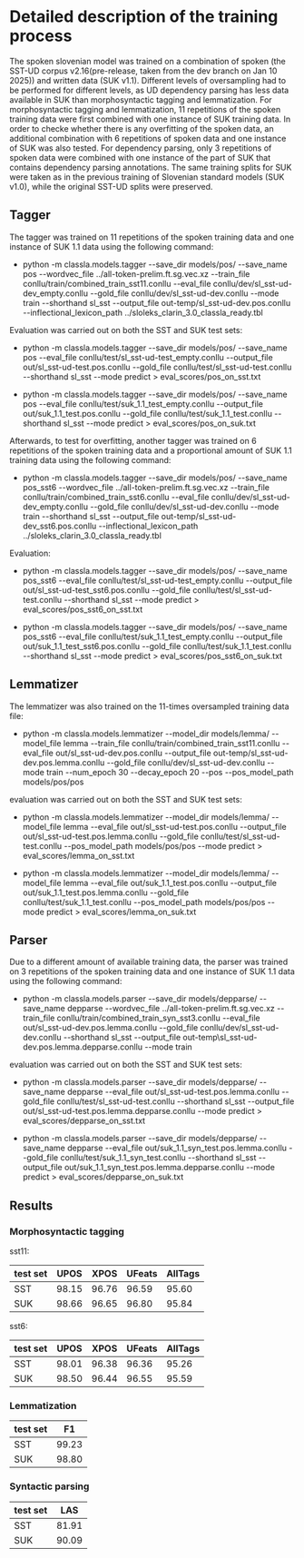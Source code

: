 # Detailed description of the training process

The spoken slovenian model was trained on a combination of spoken (the SST-UD corpus v2.16(pre-release, taken from the dev branch on Jan 10 2025)) and written data (SUK v1.1). Different levels of oversampling had to be performed for different levels, as UD dependency parsing has less data available in SUK than morphosyntactic tagging and lemmatization. For morphosyntactic tagging and lemmatization, 11 repetitions of the spoken training data were first combined with one instance of SUK training data. In order to checke whether there is any overfitting of the spoken data, an additional combination with 6 repetitions of spoken data and one instance of SUK was also tested. For dependency parsing, only 3 repetitions of spoken data were combined with one instance of the part of SUK that contains dependency parsing annotations. The same training splits for SUK were taken as in the previous training of Slovenian standard models (SUK v1.0), while the original SST-UD splits were preserved.

## Tagger

The tagger was trained on 11 repetitions of the spoken training data and one instance of SUK 1.1 data using the following command:

- python -m classla.models.tagger --save_dir models/pos/ --save_name pos --wordvec_file ../all-token-prelim.ft.sg.vec.xz --train_file conllu/train/combined_train_sst11.conllu --eval_file conllu/dev/sl_sst-ud-dev_empty.conllu --gold_file conllu/dev/sl_sst-ud-dev.conllu --mode train --shorthand sl_sst --output_file out-temp/sl_sst-ud-dev.pos.conllu --inflectional_lexicon_path ../sloleks_clarin_3.0_classla_ready.tbl

Evaluation was carried out on both the SST and SUK test sets:

- python -m classla.models.tagger --save_dir models/pos/ --save_name pos --eval_file conllu/test/sl_sst-ud-test_empty.conllu --output_file out/sl_sst-ud-test.pos.conllu --gold_file conllu/test/sl_sst-ud-test.conllu --shorthand sl_sst --mode predict > eval_scores/pos_on_sst.txt

- python -m classla.models.tagger --save_dir models/pos/ --save_name pos --eval_file conllu/test/suk_1.1_test_empty.conllu --output_file out/suk_1.1_test.pos.conllu --gold_file conllu/test/suk_1.1_test.conllu --shorthand sl_sst --mode predict > eval_scores/pos_on_suk.txt

Afterwards, to test for overfitting, another tagger was trained on 6 repetitions of the spoken training data and a proportional amount of SUK 1.1 training data using the following command:

- python -m classla.models.tagger --save_dir models/pos/ --save_name pos_sst6 --wordvec_file ../all-token-prelim.ft.sg.vec.xz --train_file conllu/train/combined_train_sst6.conllu --eval_file conllu/dev/sl_sst-ud-dev_empty.conllu --gold_file conllu/dev/sl_sst-ud-dev.conllu --mode train --shorthand sl_sst --output_file out-temp/sl_sst-ud-dev_sst6.pos.conllu --inflectional_lexicon_path ../sloleks_clarin_3.0_classla_ready.tbl

Evaluation:

- python -m classla.models.tagger --save_dir models/pos/ --save_name pos_sst6 --eval_file conllu/test/sl_sst-ud-test_empty.conllu --output_file out/sl_sst-ud-test_sst6.pos.conllu --gold_file conllu/test/sl_sst-ud-test.conllu --shorthand sl_sst --mode predict > eval_scores/pos_sst6_on_sst.txt

- python -m classla.models.tagger --save_dir models/pos/ --save_name pos_sst6 --eval_file conllu/test/suk_1.1_test_empty.conllu --output_file out/suk_1.1_test_sst6.pos.conllu --gold_file conllu/test/suk_1.1_test.conllu --shorthand sl_sst --mode predict > eval_scores/pos_sst6_on_suk.txt

## Lemmatizer

The lemmatizer was also trained on the 11-times oversampled training data file:

- python -m classla.models.lemmatizer --model_dir models/lemma/ --model_file lemma --train_file conllu/train/combined_train_sst11.conllu --eval_file out/sl_sst-ud-dev.pos.conllu --output_file out-temp/sl_sst-ud-dev.pos.lemma.conllu --gold_file conllu/dev/sl_sst-ud-dev.conllu --mode train --num_epoch 30 --decay_epoch 20 --pos --pos_model_path models/pos/pos

evaluation was carried out on both the SST and SUK test sets:

- python -m classla.models.lemmatizer --model_dir models/lemma/ --model_file lemma --eval_file out/sl_sst-ud-test.pos.conllu --output_file out/sl_sst-ud-test.pos.lemma.conllu --gold_file conllu/test/sl_sst-ud-test.conllu --pos_model_path models/pos/pos --mode predict > eval_scores/lemma_on_sst.txt

- python -m classla.models.lemmatizer --model_dir models/lemma/ --model_file lemma --eval_file out/suk_1.1_test.pos.conllu --output_file out/suk_1.1_test.pos.lemma.conllu --gold_file conllu/test/suk_1.1_test.conllu --pos_model_path models/pos/pos --mode predict > eval_scores/lemma_on_suk.txt

## Parser

Due to a different amount of available training data, the parser was trained on 3 repetitions of the spoken training data and one instance of SUK 1.1 data using the following command:

- python -m classla.models.parser --save_dir models/depparse/ --save_name depparse --wordvec_file ../all-token-prelim.ft.sg.vec.xz --train_file conllu/train/combined_train_syn_sst3.conllu --eval_file out/sl_sst-ud-dev.pos.lemma.conllu --gold_file conllu/dev/sl_sst-ud-dev.conllu --shorthand sl_sst --output_file out-temp\sl_sst-ud-dev.pos.lemma.depparse.conllu --mode train

evaluation was carried out on both the SST and SUK test sets:

- python -m classla.models.parser --save_dir models/depparse/ --save_name depparse --eval_file out/sl_sst-ud-test.pos.lemma.conllu --gold_file conllu/test/sl_sst-ud-test.conllu --shorthand sl_sst --output_file out/sl_sst-ud-test.pos.lemma.depparse.conllu --mode predict > eval_scores/depparse_on_sst.txt

- python -m classla.models.parser --save_dir models/depparse/ --save_name depparse --eval_file out/suk_1.1_syn_test.pos.lemma.conllu --gold_file conllu/test/suk_1.1_syn_test.conllu --shorthand sl_sst --output_file out/suk_1.1_syn_test.pos.lemma.depparse.conllu --mode predict > eval_scores/depparse_on_suk.txt

## Results

### Morphosyntactic tagging

sst11:

| test set | UPOS | XPOS | UFeats | AllTags |
| --- | --- | --- | --- | --- |
| SST | 98.15 | 96.76 | 96.59 | 95.60 |
| SUK | 98.66 | 96.65 | 96.80 | 95.84 |

sst6:

| test set | UPOS | XPOS | UFeats | AllTags |
| --- | --- | --- | --- | --- |
| SST | 98.01 | 96.38 | 96.36 | 95.26 |
| SUK | 98.50 | 96.44 | 96.55 | 95.59 |

### Lemmatization

| test set | F1 |
| --- | --- |
| SST | 99.23 |
| SUK | 98.80 |

### Syntactic parsing

| test set | LAS |
| --- | --- |
| SST | 81.91 |
| SUK | 90.09 |
